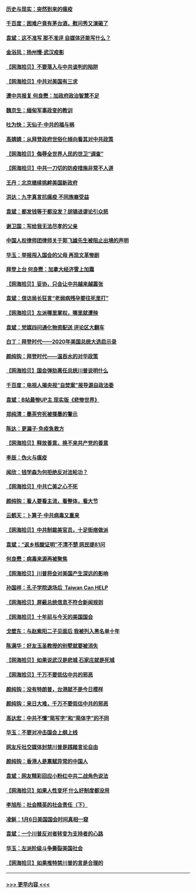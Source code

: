 #### [历史与现实：突然到来的瘟疫](../pages/nsc993/n12738507.md?t=02072251) 
#### [千百度：困难户竟有茅台酒，慰问秀又演砸了](../pages/nsc993/n12738362.md?t=02072251) 
#### [袁斌：这不准写 那不准评 自媒体还能写什么？](../pages/nsc993/n12737833.md?t=02072251) 
#### [金浴凤：扬州慢‧武汉疫影](../pages/nsc993/n12737248.md?t=02072251) 
#### [【网海拾贝】不要落入与中共谈判的陷阱](../pages/nsc993/n12735229.md?t=02072251) 
#### [【网海拾贝】中共对美国有三求](../pages/nsc993/n12735197.md?t=02072251) 
#### [遭中共报复 何良懋：加政府政治智慧不足](../pages/nsc993/n12734323.md?t=02072251) 
#### [魏京生：缅甸军事政变的教训](../pages/nsc993/n12732470.md?t=02072251) 
#### [吐为快：天仙子·中共的福与祸](../pages/nsc993/n12732165.md?t=02072251) 
#### [高婧婧：从拜登政府世俗化倾向看其对中共政策](../pages/nsc993/n12730028.md?t=02072251) 
#### [【网海拾贝】侮辱全世界人民的世卫“调查”](../pages/nsc993/n12727884.md?t=02072251) 
#### [【网海拾贝】中共一刀切的防疫措施非常不人道](../pages/nsc993/n12724879.md?t=02072251) 
#### [王丹：北京继续挑衅美国新政府](../pages/nsc993/n12722456.md?t=02072251) 
#### [洪达：九字真言抗瘟疫 不同族裔受益](../pages/nsc993/n12722448.md?t=02072251) 
#### [袁斌：都发钱等于都没发？胡锡进谬论引众怒](../pages/nsc993/n12722393.md?t=02072251) 
#### [谢卫国：写给我无法尽孝的父亲](../pages/nsc993/n12720325.md?t=02072251) 
#### [中国人权律师团律师关于郭飞雄先生被阻止出境的声明](../pages/nsc993/n12720203.md?t=02072251) 
#### [华玉：举报闯入国会的父母 再现文革惨剧](../pages/nsc993/n12719070.md?t=02072251) 
#### [拜登上台 何良懋：加拿大经济雪上加霜](../pages/nsc993/n12718943.md?t=02072251) 
#### [【网海拾贝】妥协，只会让中共越来越嚣张](../pages/nsc993/n12717392.md?t=02072251) 
#### [袁斌：信访局长狂言“老弱病残孕要往死里打”](../pages/nsc993/n12717343.md?t=02072251) 
#### [【网海拾贝】左派哪里掌权，哪里就遭殃](../pages/nsc993/n12715009.md?t=02072251) 
#### [袁斌：党媒四问通化物资配送 评论区大翻车](../pages/nsc993/n12714950.md?t=02072251) 
#### [白丁：拜登时代——2020年美国总统大选启示录](../pages/nsc993/n12714920.md?t=02072251) 
#### [颜纯钩：拜登时代——温吞水的对华政策](../pages/nsc993/n12713245.md?t=02072251) 
#### [【网海拾贝】国会弹劾离任总统川普说明什么](../pages/nsc993/n12712816.md?t=02072251) 
#### [千百度：电视人揭央视“自焚案”报导源自政法委](../pages/nsc993/n12709760.md?t=02072251) 
#### [袁斌：B站最惨UP主 现实版《悲惨世界》](../pages/nsc993/n12709686.md?t=02072251) 
#### [郑纯清：墨茶穷死被搽墨的警示](../pages/nsc993/n12709262.md?t=02072251) 
#### [陈达：更漏子·免疫急救方](../pages/nsc993/n12709244.md?t=02072251) 
#### [【网海拾贝】释放善意，换不来共产党的善意](../pages/nsc993/n12708361.md?t=02072251) 
#### [李辰：伪火与瘟疫](../pages/nsc993/n12707981.md?t=02072251) 
#### [闻欣：钱学森为何拒绝反对法轮功？](../pages/nsc993/n12707407.md?t=02072251) 
#### [【网海拾贝】中共亡美之心不死](../pages/nsc993/n12707621.md?t=02072251) 
#### [颜纯钩：看人要看主流，看整体，看大节](../pages/nsc993/n12707536.md?t=02072251) 
#### [云鹤天：卜算子‧中共病毒又重来](../pages/nsc993/n12707408.md?t=02072251) 
#### [【网海拾贝】中共制裁美官员，十足街痞做派](../pages/nsc993/n12705115.md?t=02072251) 
#### [袁斌：“返乡核酸证明”不清不楚 网民提81问](../pages/nsc993/n12704982.md?t=02072251) 
#### [何良懋：病毒来源再被聚焦](../pages/nsc993/n12704944.md?t=02072251) 
#### [【网海拾贝】川普将会对美国产生深远的影响](../pages/nsc993/n12703045.md?t=02072251) 
#### [孙国祥：孔子学院退场后  Taiwan Can HELP](../pages/nsc993/n12702430.md?t=02072251) 
#### [【网海拾贝】屏蔽总统信息不符合新闻规则](../pages/nsc993/n12699998.md?t=02072251) 
#### [【网海拾贝】十年前与今天的美国国会](../pages/nsc993/n12696993.md?t=02072251) 
#### [戈壁东：与赵紫阳二子见面后 我被列入黑名单十年](../pages/nsc993/n12696215.md?t=02072251) 
#### [陈满华：好友玉圣教授的别墅就要被消失](../pages/nsc993/n12695411.md?t=02072251) 
#### [【网海拾贝】如果说武汉是悲城 石家庄就是死城](../pages/nsc993/n12694589.md?t=02072251) 
#### [【网海拾贝】千万不要低估中共的邪恶](../pages/nsc993/n12692771.md?t=02072251) 
#### [颜纯钩：没有特朗普，台港就不是今日模样](../pages/nsc993/n12692678.md?t=02072251) 
#### [颜纯钩：来日大难，千万不要低估中共的邪恶](../pages/nsc993/n12692080.md?t=02072251) 
#### [高达宏：中共不懂“简写字”和“简体字”的不同](../pages/nsc993/n12692068.md?t=02072251) 
#### [华玉：不要对冲击国会上纲上线](../pages/nsc993/n12689948.md?t=02072251) 
#### [网友斥社交媒体封禁川普是践踏言论自由](../pages/nsc993/n12687482.md?t=02072251) 
#### [颜纯钩：香港人是禀赋异常的中国人](../pages/nsc993/n12685142.md?t=02072251) 
#### [袁斌：网友精彩回应小粉红中共二战角色说法](../pages/nsc993/n12684994.md?t=02072251) 
#### [【网海拾贝】如果人性变坏 什么好制度都没用](../pages/nsc993/n12683000.md?t=02072251) 
#### [李旭彤：社会精英的社会责任（下）](../pages/nsc993/n12680604.md?t=02072251) 
#### [凌稣：1月6日美国国会时间真相一窥](../pages/nsc993/n12682780.md?t=02072251) 
#### [袁斌：一个川普反对者转变为支持者的心路](../pages/nsc993/n12682700.md?t=02072251) 
#### [华玉：左派阶级斗争撕裂美国社会](../pages/nsc993/n12681226.md?t=02072251) 
#### [【网海拾贝】如果推特禁川普的言是合理的](../pages/nsc993/n12681232.md?t=02072251) 

----
#### [ >>> 更早内容 <<< ](../indexes/nsc993-earlier.md)
